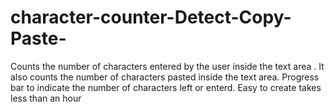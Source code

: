 character-counter-Detect-Copy-Paste-
====================================

 Counts the number of characters entered by the user inside the text area . It also counts the number of characters pasted inside the text area. Progress bar to indicate the number of characters left or enterd. Easy to create takes less than an hour
